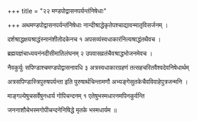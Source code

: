 +++
title = "२२ मण्डपोद्वासनपर्यन्तंनिषेधाः"

+++
अथमण्डपोद्वासनपर्यन्तंनिषेधाः नान्दीश्राद्धेकृतेपश्चाद्यावन्मातृविसर्जनम् ।

दर्शश्राद्धक्षयश्राद्धंस्नानंशीतोदकेनच १ अपसव्यंस्वधाकारंनित्यश्राद्धंतथैवच ।

ब्रह्मयज्ञंचाध्ययनंनदीसीमातिलंघनम् २ उपवासव्रतंचैवश्राद्धभोजनमेवच ।

नैवकुर्युः सपिण्डाश्चमण्डपोद्वासनावधि ३ अत्रस्वधाकारग्रहणं तत्सहचरितवैश्वदेवनिषेधार्थम्

अत्रसपिण्डास्त्रिपुरुषपर्यन्ता इति पुरुषार्थचिन्तामणौ अभ्यङ्गेसुतकेचैवविवाहेपुत्रजन्मनि ।

माङ्गल्येषुचसर्वेषुनधार्य गोपिचन्दनम् १ एतेषुभस्मधारनमपिनकुर्वन्ति

जननाशौचेभस्मगोपीचन्दनेनिषिद्धे मृतके भस्मधार्यम ॥
